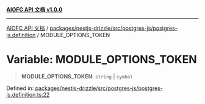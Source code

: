 [**AIOFC API 文档 v1.0.0**](../../../../../../README.md)

***

[AIOFC API 文档](../../../../../../modules.md) / [packages/nestjs-drizzle/src/postgres-js/postgres-js.definition](../README.md) / MODULE\_OPTIONS\_TOKEN

# Variable: MODULE\_OPTIONS\_TOKEN

> **MODULE\_OPTIONS\_TOKEN**: `string` \| `symbol`

Defined in: [packages/nestjs-drizzle/src/postgres-js/postgres-js.definition.ts:22](https://github.com/aiofc-nx/aiofc-server-20250113/blob/c42968e9d610c830827b0ce80268360670d99c8b/packages/nestjs-drizzle/src/postgres-js/postgres-js.definition.ts#L22)
